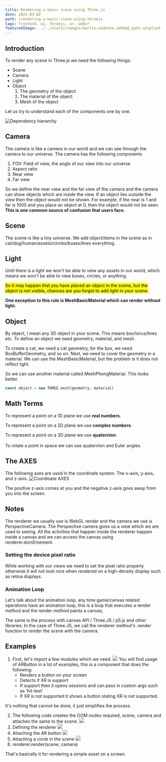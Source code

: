 ```yaml
---
title: Rendering a basic scene using Three.js
date: 2021-03-02
path: /rendering-a-basic-scene-using-threejs
tags: frontend, ui, threejs, ar, webxr
featuredImage: ../../static/images/martin-widenka-Je6OqQ_qahs-unsplash.jpg
---
```


## Introduction

To render any scene in Three.js we need the following things:
* Scene
* Camera
* Light
* Object
    1. The geometry of the object
    2. The material of the object
    3. Mesh of the object

Let us try to understand each of the components one by one.

![Dependency hierarchy](/images/rendering-basic-scene-threejs.jpg "Dependency hierarchy")

## Camera
The camera is like a camera in our world and we can see through the camera to our universe. The camera has the following components
1. FOV: Field of view, the angle of our view into our universe
2. Aspect ratio
3. Near view
4. Far view

So we define the near view and the far view of the camera and the camera can show objects which are inside the view. If an object lies outside the view then the object would not be shown. For example, if the near is 1 and far is 1000 and you place an object at 0, then the object would not be seen.
**This is one common source of confusion that users face.**

## Scene
The scene is like a tiny universe. We add object/items in the scene as in cat/dog/human/assets/circles/boxes/lines everything. 

## Light
Until there is a light we won't be able to view any assets in our world, which means we won't be able to view boxes, circles, or anything. 

<mark>So it may happen that you have placed an object in the scene, but the object is not visible, chances are you forgot to add light in your scene.</mark>

**One exception to this rule is MeshBasicMaterial which can render without light.**

## Object
By object, I mean any 3D object in your scene. This means box/torus/lines etc.
To define an object we need geometry, material, and mesh.

To create a cat, we need a cat geometry, for the box, we need BoxBufferGeometry, and so on. Next, we need to cover the geometry in a material. We can use the MeshBasicMaterial, but the problem is it does not reflect light. 

So we can use another material called MeshPhongMaterial. This looks better. 

```js
const object = new THREE.mesh(geometry, material)
```

## Math Terms
To represent a point on a 1D plane we use **real numbers**.

To represent a point on a 2D plane we use **complex numbers**.

To represent a point on a 3D plane we use **quaternion**.
<br/>
<br/>
To rotate a point in space we can use quaternion and Euler angles.

## The AXES
The following axes are used in the coordinate system. The x-axis, y-axis, and z-axis.
![Coordinate AXES](/images/3d-coordinate-system.png "Coordinate AXES")

The positive z-axis comes at you and the negative z-axis goes away from you into the screen.

## Notes
The renderer we usually use is WebGL render and the camera we use is PerspectiveCamera. The Perspective camera gives us a view which we are used to seeing. All the activities that happen inside the renderer happen inside a canvas and we can access the canvas using renderer.domEmement.


### Setting the device pixel ratio
While working with our views we need to set the pixel ratio properly otherwise it will not look nice when rendered on a high-density display such as retina displays.

### Animation Loop
Let's talk about the animation loop, any time game/canvas related operations have an animation loop, this is a loop that executes a render method and the render method paints a canvas,

The same is the process with canvas API / Three.JS / p5.js and other libraries. 
In the case of Three.JS, we call the renderer method's .render function to render the scene with the camera.


## Examples
1. First, let's import a few modules which we need.
![](/images/three-1-1.png)
    You will find usage of ARButton in a lot of examples, this is a component that does the following:
    * Renders a button on your screen
    * Detects if XR is support
    * If support then it opens sessions and can pass in custom args such as 'hit-test'
    * If XR is not supported it shows a button stating XR is not supported.

It's nothing that cannot be done, it just simplifies the process.

2. The following code creates the DOM nodes required, scene, camera and attaches the same to the scene.
![](/images/three-1-2.png)
3. Defining the renderer
![](/images/three-1-3.png)
4. Attaching the AR button
![](/images/three-1-4.png)
5. Attaching a circle in the scene
![](/images/three-1-5.png)
6. renderer.render(scene, camera)

That's basically it for rendering a simple asset on a screen.